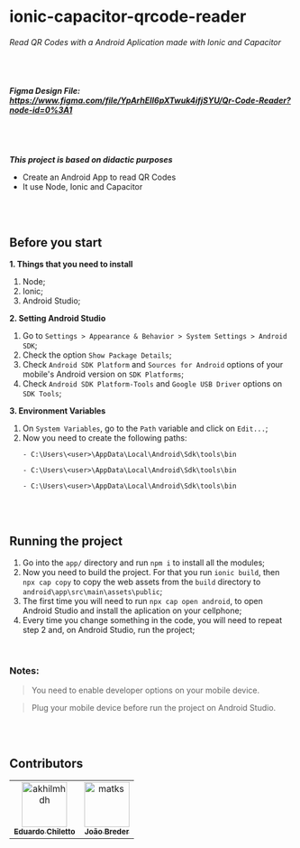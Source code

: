 # ionic-capacitor-qrcode-reader

###### _Read QR Codes with a Android Aplication made with Ionic and Capacitor_

<br />

##### Figma Design File: https://www.figma.com/file/YpArhEIl6pXTwuk4ifjSYU/Qr-Code-Reader?node-id=0%3A1

<br />
<br />

*****This project is based on didactic purposes*****

* Create an Android App to read QR Codes
* It use Node, Ionic and Capacitor

<br />
<br />

## Before you start

**1. Things that you need to install**

1. Node;
2. Ionic;
3. Android Studio;

**2. Setting Android Studio**

1. Go to `Settings > Appearance & Behavior > System Settings > Android SDK`;
2. Check the option `Show Package Details`;
3. Check `Android SDK Platform` and `Sources for Android` options of your mobile's Android version on `SDK Platforms`;
4. Check `Android SDK Platform-Tools` and `Google USB Driver` options on `SDK Tools`;

**3. Environment Variables**

1. On `System Variables`, go to the `Path` variable and click on `Edit...`;
2. Now you need to create the following paths:
    ```
    - C:\Users\<user>\AppData\Local\Android\Sdk\tools\bin
    
    - C:\Users\<user>\AppData\Local\Android\Sdk\tools\bin
    
    - C:\Users\<user>\AppData\Local\Android\Sdk\tools\bin
    ```

<br />
<br />

## Running the project

1. Go into the `app/` directory and run `npm i` to install all the modules;
2. Now you need to build the project. For that you run `ionic build`, then `npx cap copy` to copy the web assets from the `build` directory to `android\app\src\main\assets\public`;
3. The first time you will need to run `npx cap open android`, to open Android Studio and install the aplication on your cellphone;
4. Every time you change something in the code, you will need to repeat step 2 and, on Android Studio, run the project;

<br />

### Notes:

> You need to enable developer options on your mobile device.

> Plug your mobile device before run the project on Android Studio.

<br />
<br />

## Contributors

<!-- readme: contributors -start -->
<table>
<tr>
    <td align="center">
        <a href="https://github.com/eduardochiletto">
            <img src="https://avatars.githubusercontent.com/eduardochiletto" width="80;" alt="akhilmhdh"/>
            <br />
            <sub><b>Eduardo Chiletto</b></sub>
        </a>
    </td>
    <td align="center">
        <a href="https://github.com/joaobreder">
            <img src="https://avatars.githubusercontent.com/joaobreder" width="80;" alt="matks"/>
            <br />
            <sub><b>João Breder</b></sub>
        </a>
    </td>
</table>
<!-- readme: contributors -end -->
